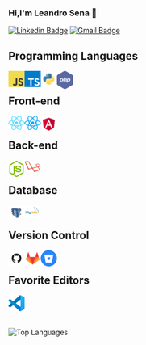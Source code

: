 ### Hi,I'm Leandro Sena 👋

[![Linkedin Badge](https://img.shields.io/badge/-LinkedIn-blue?style=flat-square&logo=Linkedin&logoColor=white&link=https://www.linkedin.com/in/leandro-sena-748036167/)](https://www.linkedin.com/in/leandro-sena-748036167)
[![Gmail Badge](https://img.shields.io/badge/-Gmail-c14438?style=flat-square&logo=Gmail&logoColor=white&link=mailto:leo.sena777@gmail.com)](mailto:leo.sena777@gmail.com)

## Programming Languages

<img align="left" alt="JavaScript" width="32" src="./assets/javascript.png" />
<img align="left" alt="TypeScript" width="32" src="./assets/typescript.png" />
<img align="left" alt="Python" width="32" src="./assets//python.png" />
<img align="left" alt="PHP" width="32" src="./assets/php-logo.png" />

<br />

## Front-end

<img align="left" alt="React" width="32" src="./assets/reactjs.png" />
<img align="left" alt="React Native" width="32" src="./assets/react-native.png" />
<img align="left" alt="Angular" width="32" src="./assets/angular.png" />

<br />

## Back-end

<img align="left" alt="NodeJS" width="32" src="./assets/node.png" />
<img align="left" alt="Laravel" width="32" src="./assets/laravel.png" />

<br />

## Database

<img align="left" alt="PostgreSQL" width="32" src="./assets/postgre.png" />
<img align="left" alt="Mysql" width="32" src="./assets/mysql.png" />

<br />

## Version Control

<img align="left" alt="Github" width="32" src="./assets/github.png" />
<img align="left" alt="Gitlab" width="32" src="./assets/gitlab.png" />
<img align="left" alt="Bitbucket" width="32" src="./assets/bitbucket.png" />

<br />

## Favorite Editors

<img align="left" alt="VScode" width="32" src="./assets/vscode.png" />

<br /><br /><br />

![Top Languages](https://github-readme-stats.vercel.app/api/top-langs/?username=leosena777&layout=compact)
